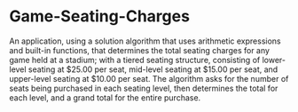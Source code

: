 # Game-Seating-Charges
An application, using a solution algorithm that uses arithmetic expressions and built-in functions, that determines the total seating charges for any game held at a stadium; with a tiered seating structure, consisting of lower-level seating at $25.00  per seat, mid-level seating at $15.00 per seat, and upper-level seating at $10.00 per seat. The algorithm asks for the number of seats being purchased in each seating level, then determines the total for each level, and a grand total for the entire purchase.
